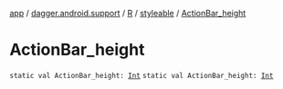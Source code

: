 [app](../../../index.md) / [dagger.android.support](../../index.md) / [R](../index.md) / [styleable](index.md) / [ActionBar_height](./-action-bar_height.md)

# ActionBar_height

`static val ActionBar_height: `[`Int`](https://kotlinlang.org/api/latest/jvm/stdlib/kotlin/-int/index.html)
`static val ActionBar_height: `[`Int`](https://kotlinlang.org/api/latest/jvm/stdlib/kotlin/-int/index.html)